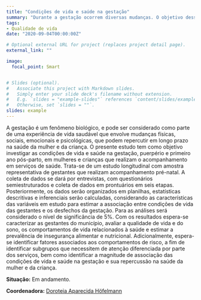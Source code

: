 ```yaml
---
title: "Condições de vida e saúde na gestação"
summary: "Durante a gestação ocorrem diversas mudanças. O objetivo desse projeto é verificar as condições relações a saúde de gestantes."
tags:
- Qualidade de vida
date: "2020-09-04T00:00:00Z"

# Optional external URL for project (replaces project detail page).
external_link: ""

image:
  focal_point: Smart


# Slides (optional).
#   Associate this project with Markdown slides.
#   Simply enter your slide deck's filename without extension.
#   E.g. `slides = "example-slides"` references `content/slides/example-slides.md`.
#   Otherwise, set `slides = ""`.
slides: example
---
```



A gestação é um fenômeno biológico, e pode ser considerado como parte de uma experiência de vida saudável que envolve mudanças físicas, sociais, emocionais e psicológicas, que 
podem repercutir em longo prazo na saúde da mulher e da criança. O presente estudo tem como objetivo investigar as condições de vida e saúde na gestação, puerpério e primeiro ano 
pós-parto, em mulheres e crianças que realizam o acompanhamento em serviços de saúde. Trata-se de um estudo longitudinal com amostra representativa de gestantes que realizam 
acompanhamento pré-natal. A coleta de dados se dará por entrevistas, com questionários semiestruturados e coleta de dados em prontuários em seis etapas. Posteriormente, os dados 
serão organizados em planilhas, estatísticas descritivas e inferenciais serão calculadas, considerando as características das variáveis em estudo para estimar a associação entre 
condições de vida das gestantes e os desfechos da gestação. Para as análises será considerado o nível de significância de 5%. Com os resultados espera-se caracterizar as gestantes 
do município, avaliar a qualidade de vida e do sono, os comportamentos de vida relacionados à saúde e estimar a prevalência de insegurança alimentar e nutricional. Adicionalmente, 
espera-se identificar fatores associados aos comportamentos de risco, a fim de identificar subgrupos que necessitem de atenção diferenciada por parte dos serviços, bem como 
identificar a magnitude de associação das condições de vida e saúde na gestação e sua repercussão na saúde da mulher e da criança.

**Situação:** Em andamento.

**Coordenadora:** [Doroteia Aparecida Höfelmann](http://lattes.cnpq.br/8255268283219203)

